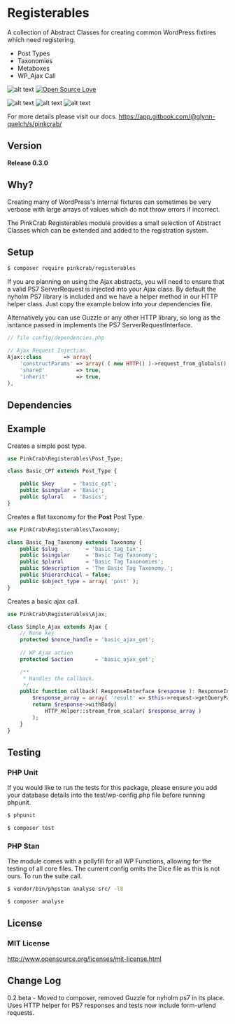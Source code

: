 # Registerables
A collection of Abstract Classes for creating common WordPress fixtires which need registering.

* Post Types
* Taxonomies
* Metaboxes
* WP_Ajax Call


![alt text](https://img.shields.io/badge/Current_Version-0.3.0-yellow.svg?style=flat " ") 
[![Open Source Love](https://badges.frapsoft.com/os/mit/mit.svg?v=102)](https://github.com/ellerbrock/open-source-badge/)

![alt text](https://img.shields.io/badge/PHPStan-level%208-brightgreen.svg?style=flat " ") 
![alt text](https://img.shields.io/badge/PHPUnit-PASSING-brightgreen.svg?style=flat " ") 
![alt text](https://img.shields.io/badge/PHCBF-WP_Extra-brightgreen.svg?style=flat " ") 


For more details please visit our docs.
https://app.gitbook.com/@glynn-quelch/s/pinkcrab/


## Version ##
**Release 0.3.0**


## Why? ##
Creating many of WordPress's internal fixtures can sometimes be very verbose with large arrays of values which do not throw errors if incorrect. 

The PinkCrab Registerables module provides a small selection of Abstract Classes which can be extended and added to the registration system.  

## Setup ##

````bash 
$ composer require pinkcrab/registerables
````

If you are planning on using the Ajax abstracts, you will need to ensure that a valid PS7 ServerRequest is injected into your Ajax class. By default the nyholm PS7 library is included and we have a helper method in our HTTP helper class. Just copy the example below into your dependencies file.

Alternatively you can use Guzzle or any other HTTP library, so long as the isntance passed in implements the PS7 ServerRequestInterface.

````php
// file config/dependencies.php

// Ajax Request Injection.
Ajax::class       => array(
    'constructParams' => array( ( new HTTP() )->request_from_globals() ),
    'shared'          => true,
    'inherit'         => true,
),
````

## Dependencies ##

## Example ##

Creates a simple post type.

````php
use PinkCrab\Registerables\Post_Type;

class Basic_CPT extends Post_Type {

	public $key      = 'basic_cpt';
	public $singular = 'Basic';
	public $plural   = 'Basics';
}
````

Creates a flat taxonomy for the **Post** Post Type.

````php
use PinkCrab\Registerables\Taxonomy;

class Basic_Tag_Taxonomy extends Taxonomy {
	public $slug         = 'basic_tag_tax';
	public $singular     = 'Basic Tag Taxonomy';
	public $plural       = 'Basic Tag Taxonomies';
	public $description  = 'The Basic Tag Taxonomy.';
	public $hierarchical = false;
	public $object_type = array( 'post' );
}
````

Creates a basic ajax call.
````php
use PinkCrab\Registerables\Ajax;

class Simple_Ajax extends Ajax {
	// None key
    protected $nonce_handle = 'basic_ajax_get';
	
    // WP Ajax action
    protected $action       = 'basic_ajax_get';

	/**
	 * Handles the callback.
	 */
	public function callback( ResponseInterface $response ): ResponseInterface {
		$response_array = array( 'result' => $this->request->getQueryParams()['ajax_get_data'] );
		return $response->withBody(
			HTTP_Helper::stream_from_scalar( $response_array )
		);
	}
}
````

## Testing ##

### PHP Unit ###
If you would like to run the tests for this package, please ensure you add your database details into the test/wp-config.php file before running phpunit.
````bash
$ phpunit
````
````bash 
$ composer test
````

### PHP Stan ###
The module comes with a pollyfill for all WP Functions, allowing for the testing of all core files. The current config omits the Dice file as this is not ours. To run the suite call.
````bash 
$ vendor/bin/phpstan analyse src/ -l8 
````
````bash 
$ composer analyse
````


## License ##

### MIT License ###
http://www.opensource.org/licenses/mit-license.html  

## Change Log ##
0.2.beta - Moved to composer, removed Guzzle for nyholm ps7 in its place. Uses HTTP helper for PS7 responses and tests now include form-urlend requests.
